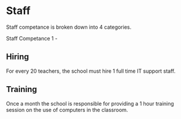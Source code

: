 # Staff

Staff competance is broken down into 4 categories.

Staff Competance 1 - 

## Hiring

For every 20 teachers, the school must hire 1 full time IT support staff.

## Training

Once a month the school is responsible for providing a 1 hour training session on the use of computers in the classroom.
